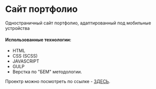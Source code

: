 # Сайт портфолио

Одностраничный сайт портфолио, адаптированный под мобильные устройства

#### Использованные технологии:
* HTML
* CSS (SCSS)
* JAVASCRIPT
* GULP
* Верстка по "БЕМ" методологии.


Проектр можно посмотреть по ссылке - [ЗДЕСЬ](https://abra-93.github.io/portfolio/dist/).
